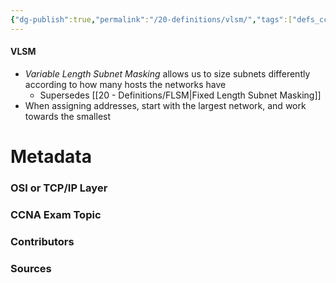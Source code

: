 ```yaml
---
{"dg-publish":true,"permalink":"/20-definitions/vlsm/","tags":["defs_ccna"]}
---
```


#### VLSM
- *Variable Length Subnet Masking* allows us to size subnets differently according to how many hosts the networks have
	- Supersedes [[20 - Definitions/FLSM\|Fixed Length Subnet Masking]]
- When assigning addresses, start with the largest network, and work towards the smallest


# Metadata
### OSI or TCP/IP Layer

### CCNA Exam Topic

### Contributors

### Sources
